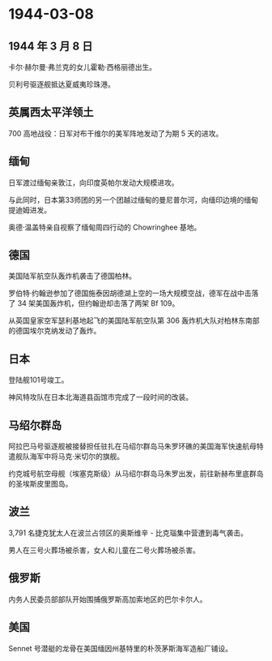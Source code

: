 # 1944-03-08

## 1944 年 3 月 8 日

卡尔·赫尔曼·弗兰克的女儿霍勒·西格丽德出生。

贝利号驱逐舰抵达夏威夷珍珠港。

## 英属西太平洋领土

700 高地战役：日军对布干维尔的美军阵地发动了为期 5 天的进攻。

## 缅甸

日军渡过缅甸亲敦江，向印度英帕尔发动大规模进攻。

与此同时，日本第33师团的另一个团越过缅甸的曼尼普尔河，向缅印边境的缅甸提迪姆进发。

奥德·温盖特亲自视察了缅甸周四行动的 Chowringhee 基地。

## 德国

美国陆军航空队轰炸机袭击了德国柏林。

罗伯特·约翰逊参加了德国施泰因胡德湖上空的一场大规模空战，德军在战中击落了
34 架美国轰炸机，但约翰逊却击落了两架 Bf 109。

从英国皇家空军瑟利基地起飞的美国陆军航空队第 306
轰炸机大队对柏林东南部的德国埃尔克纳发动了轰炸。

## 日本

登陆舰101号竣工。

神风特攻队在日本北海道县函馆市完成了一段时间的改装。

## 马绍尔群岛

阿拉巴马号驱逐舰被接替担任驻扎在马绍尔群岛马朱罗环礁的美国海军快速航母特遣舰队海军中将马克·米切尔的旗舰。

约克城号航空母舰（埃塞克斯级）从马绍尔群岛马朱罗出发，前往新赫布里底群岛的圣埃斯皮里图岛。

## 波兰

3,791 名捷克犹太人在波兰占领区的奥斯维辛 - 比克瑙集中营遭到毒气袭击。

男人在三号火葬场被杀害，女人和儿童在二号火葬场被杀害。

## 俄罗斯

内务人民委员部部队开始围捕俄罗斯高加索地区的巴尔卡尔人。

## 美国

Sennet 号潜艇的龙骨在美国缅因州基特里的朴茨茅斯海军造船厂铺设。

